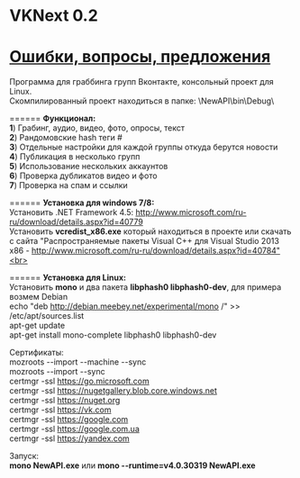 VKNext 0.2
======
[Ошибки, вопросы, предложения](https://github.com/korner-brazers/VKNext/issues)
======
Программа для граббинга групп Вконтакте, консольный проект для Linux.<br>
Скомпилированный проект находиться в папке: \NewAPI\bin\Debug\ <br>

======
<b>Функционал:</b><br>
<b>1</b>) Грабинг, аудио, видео, фото, опросы, текст<br>
<b>2</b>) Рандомовские hash теги #<br>
<b>3</b>) Отдельные настройки для каждой группы откуда берутся новости<br>
<b>4</b>) Публикация в несколько групп<br>
<b>5</b>) Использование нескольких аккаунтов<br>
<b>6</b>) Проверка дубликатов видео и фото<br>
<b>7</b>) Проверка на спам и ссылки<br>

======
<b>Установка для windows 7/8:</b> <br>
Установить .NET Framework 4.5: http://www.microsoft.com/ru-ru/download/details.aspx?id=40779<br>
Установить <b>vcredist_x86.exe</b> который находиться в проекте или скачать с сайта "Распространяемые пакеты Visual C++ для Visual Studio 2013 x86 - http://www.microsoft.com/ru-ru/download/details.aspx?id=40784"<br>

======
<b>Установка для Linux:</b><br>
Установить <b>mono</b> и два пакета <b>libphash0 libphash0-dev</b>, для примера возмем Debian<br>
echo "deb http://debian.meebey.net/experimental/mono /" >> /etc/apt/sources.list<br>
apt-get update<br>
apt-get install mono-complete libphash0 libphash0-dev<br>

Сертификаты:<br>
mozroots --import --machine --sync<br>
mozroots --import --sync<br>
certmgr -ssl https://go.microsoft.com<br>
certmgr -ssl https://nugetgallery.blob.core.windows.net<br>
certmgr -ssl https://nuget.org<br>
certmgr -ssl https://vk.com<br>
certmgr -ssl https://google.com<br>
certmgr -ssl https://google.com.ua<br>
certmgr -ssl https://yandex.com<br>

Запуск:<br>
<b>mono NewAPI.exe</b> или <b>mono --runtime=v4.0.30319 NewAPI.exe</b><br>

